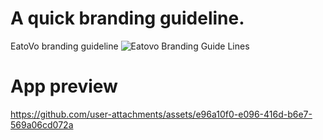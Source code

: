 # A quick branding guideline.
EatoVo branding guideline
![Eatovo Branding Guide Lines](https://github.com/user-attachments/assets/ba235293-418e-4754-9a8a-b30f351cd429)
# App preview 
https://github.com/user-attachments/assets/e96a10f0-e096-416d-b6e7-569a06cd072a

